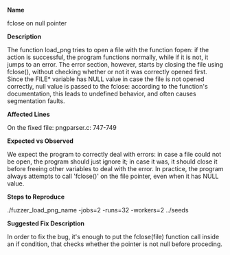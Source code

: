 **Name**

fclose on null pointer

**Description**

The function load_png tries to open a file with the function fopen: if the action is successful, the program functions normally, while if it is not, it jumps to an error.
The error section, however, starts by closing the file using fclose(), without checking whether or not it was correctly opened first. 
Since the FILE* variable has NULL value in case the file is not opened correctly, null value is passed to the fclose: according to the function's documentation, this leads to undefined behavior, and often causes segmentation faults.

**Affected Lines**

On the fixed file:
pngparser.c: 747-749

**Expected vs Observed**

We expect the program to correctly deal with errors: in case a file could not be open, the program should just ignore it; in case it was, it should close it before freeing other variables to deal with the error. 
In practice, the program always attempts to call 'fclose()' on the file pointer, even when it has NULL value.

**Steps to Reproduce**

./fuzzer_load_png_name -jobs=2 -runs=32 -workers=2 ../seeds

**Suggested Fix Description**

In order to fix the bug, it's enough to put the fclose(file) function call inside an if condition, that checks whether the pointer is not null before proceding.
